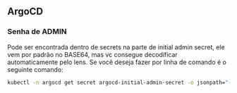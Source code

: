## ArgoCD
### Senha de ADMIN
Pode ser encontrada dentro de secrets na parte de initial admin secret, ele vem por padrão no BASE64, mas vc consegue decodificar automaticamente pelo lens. 
Se você deseja fazer por linha de comando é o seguinte comando:
```bash
kubectl -n argocd get secret argocd-initial-admin-secret -o jsonpath="{.data.password}" | base64 -d
```
